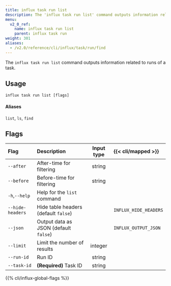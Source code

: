 ```yaml
---
title: influx task run list
description: The 'influx task run list' command outputs information related to runs of a task.
menu:
  v2_0_ref:
    name: influx task run list
    parent: influx task run
weight: 301
aliases:
  - /v2.0/reference/cli/influx/task/run/find
---
```


The `influx task run list` command outputs information related to runs of a task.

## Usage
```
influx task run list [flags]
```

#### Aliases
`list`, `ls`, `find`

## Flags
| Flag             | Description                           | Input type  | {{< cli/mapped >}}    |
|:----             |:-----------                           |:----------: |:------------------    |
| `--after`        | After-time for filtering              | string      |                       |
| `--before`       | Before-time for filtering             | string      |                       |
| `-h`,`--help`    | Help for the `list` command           |             |                       |
| `--hide-headers` | Hide table headers (default `false`)  |             | `INFLUX_HIDE_HEADERS` |
| `--json`         | Output data as JSON (default `false`) |             | `INFLUX_OUTPUT_JSON`  |
| `--limit`        | Limit the number of results           | integer     |                       |
| `--run-id`       | Run ID                                | string      |                       |
| `--task-id`      | **(Required)** Task ID                | string      |                       |

{{% cli/influx-global-flags %}}
